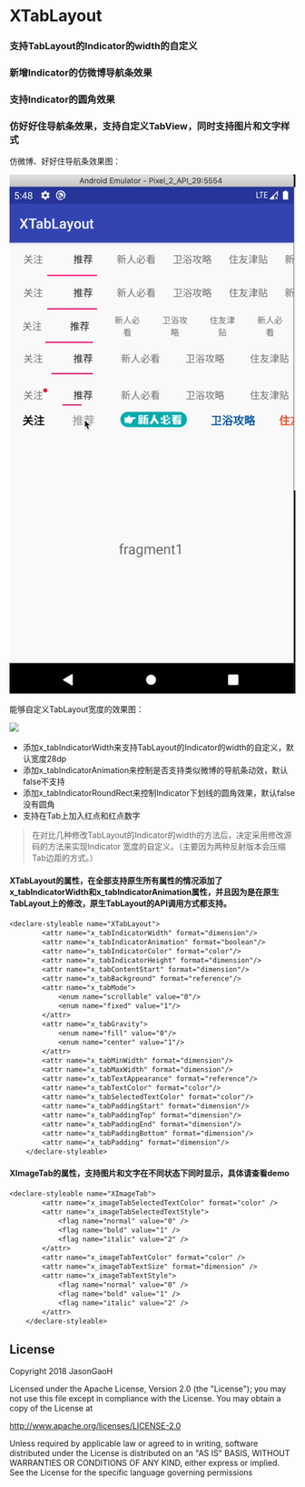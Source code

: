 # XTabLayout
### 支持TabLayout的Indicator的width的自定义
### 新增Indicator的仿微博导航条效果
### 支持Indicator的圆角效果
### 仿好好住导航条效果，支持自定义TabView，同时支持图片和文字样式

仿微博、好好住导航条效果图：

![](https://github.com/Mrxxy/XTabLayout/blob/master/gif/xtablayout_image.gif)

能够自定义TabLayout宽度的效果图：

![](./gif/xtablayout_num.png)

- 添加x_tabIndicatorWidth来支持TabLayout的Indicator的width的自定义，默认宽度28dp
- 添加x_tabIndicatorAnimation来控制是否支持类似微博的导航条动效，默认false不支持
- 添加x_tabIndicatorRoundRect来控制Indicator下划线的圆角效果，默认false没有圆角
- 支持在Tab上加入红点和红点数字


> 在对比几种修改TabLayout的Indicator的width的方法后，决定采用修改源码的方法来实现Indicator 宽度的自定义。（主要因为两种反射版本会压缩Tab边距的方式。）


#### XTabLayout的属性，在全部支持原生所有属性的情况添加了x_tabIndicatorWidth和x_tabIndicatorAnimation属性，并且因为是在原生TabLayout上的修改，原生TabLayout的API调用方式都支持。

```
<declare-styleable name="XTabLayout">
        <attr name="x_tabIndicatorWidth" format="dimension"/>
        <attr name="x_tabIndicatorAnimation" format="boolean"/>
        <attr name="x_tabIndicatorColor" format="color"/>
        <attr name="x_tabIndicatorHeight" format="dimension"/>
        <attr name="x_tabContentStart" format="dimension"/>
        <attr name="x_tabBackground" format="reference"/>
        <attr name="x_tabMode">
            <enum name="scrollable" value="0"/>
            <enum name="fixed" value="1"/>
        </attr>
        <attr name="x_tabGravity">
            <enum name="fill" value="0"/>
            <enum name="center" value="1"/>
        </attr>
        <attr name="x_tabMinWidth" format="dimension"/>
        <attr name="x_tabMaxWidth" format="dimension"/>
        <attr name="x_tabTextAppearance" format="reference"/>
        <attr name="x_tabTextColor" format="color"/>
        <attr name="x_tabSelectedTextColor" format="color"/>
        <attr name="x_tabPaddingStart" format="dimension"/>
        <attr name="x_tabPaddingTop" format="dimension"/>
        <attr name="x_tabPaddingEnd" format="dimension"/>
        <attr name="x_tabPaddingBottom" format="dimension"/>
        <attr name="x_tabPadding" format="dimension"/>
    </declare-styleable>
```

#### XImageTab的属性，支持图片和文字在不同状态下同时显示，具体请查看demo

```
<declare-styleable name="XImageTab">
        <attr name="x_imageTabSelectedTextColor" format="color" />
        <attr name="x_imageTabSelectedTextStyle">
            <flag name="normal" value="0" />
            <flag name="bold" value="1" />
            <flag name="italic" value="2" />
        </attr>
        <attr name="x_imageTabTextColor" format="color" />
        <attr name="x_imageTabTextSize" format="dimension" />
        <attr name="x_imageTabTextStyle">
            <flag name="normal" value="0" />
            <flag name="bold" value="1" />
            <flag name="italic" value="2" />
        </attr>
    </declare-styleable>
```

License
--
Copyright 2018 JasonGaoH

Licensed under the Apache License, Version 2.0 (the "License"); you may not use this file except in compliance with the License. You may obtain a copy of the License at

http://www.apache.org/licenses/LICENSE-2.0

Unless required by applicable law or agreed to in writing, software distributed under the License is distributed on an "AS IS" BASIS, WITHOUT WARRANTIES OR CONDITIONS OF ANY KIND, either express or implied. See the License for the specific language governing permissions

